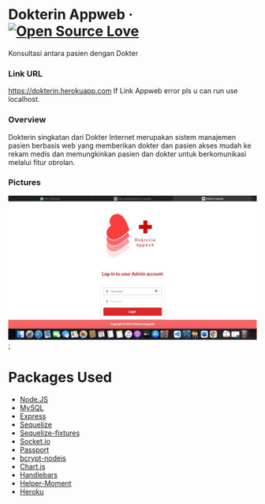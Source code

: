 # Dokterin Appweb &middot; [![Open Source Love](https://badges.frapsoft.com/os/mit/mit.svg?v=102)](https://github.com/ellerbrock/open-source-badge/)

Konsultasi antara pasien dengan Dokter

### Link URL
https://dokterin.herokuapp.com
If Link Appweb error pls u can run use localhost.

### Overview

Dokterin singkatan dari Dokter Internet merupakan sistem manajemen pasien berbasis web yang memberikan dokter dan pasien akses mudah ke rekam medis dan memungkinkan pasien dan dokter untuk berkomunikasi melalui fitur obrolan.

### Pictures

![Models](./public/assets/images/index.jpeg);

# Packages Used

* [Node.JS](https://www.npmjs.com/)
* [MySQL](https://www.npmjs.com/package/mysql)
* [Express](https://www.npmjs.com/package/express)
* [Sequelize](http://docs.sequelizejs.com/)
* [Sequelize-fixtures](https://www.npmjs.com/package/sequelize-fixtures)
* [Socket.io](https://www.npmjs.com/package/socket.io)
* [Passport](https://www.npmjs.com/package/passport)
* [bcrypt-nodejs](https://www.npmjs.com/package/bcrypt-nodejs)
* [Chart.js](https://www.npmjs.com/package/chart.js)
* [Handlebars](https://www.npmjs.com/package/express-handlebars)
* [Helper-Moment](https://www.npmjs.com/package/helper-moment)
* [Heroku](https://www.npmjs.com/package/heroku)
